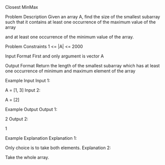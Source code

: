 Closest MinMax

Problem Description
Given an array A, find the size of the smallest subarray such that it contains at least one occurrence of the maximum value of the array

and at least one occurrence of the minimum value of the array.



Problem Constraints
1 <= |A| <= 2000



Input Format
First and only argument is vector A



Output Format
Return the length of the smallest subarray which has at least one occurrence of minimum and maximum element of the array



Example Input
Input 1:

A = [1, 3]
Input 2:

A = [2]


Example Output
Output 1:

 2
Output 2:

 1


Example Explanation
Explanation 1:

 Only choice is to take both elements.
Explanation 2:

 Take the whole array.
